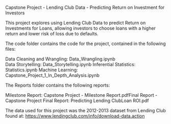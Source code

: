 Capstone Project - Lending Club Data - Predicting Return on Investment for Investors

This project explores using Lending Club Data to predict Return on Investments for Loans, allowing investors to choose loans with a higher return and lower risk of loss due to defaults.

The code folder contains the code for the project, contained in the following files:

Data Cleaning and Wrangling: Data_Wrangling.ipynb   
Data Storytelling: Data_Storytelling.ipynb
Inferential Statistics:  Statistics.ipynb
Machine Learning: Capstone_Project_1_In_Depth_Analysis.ipynb

The Reports folder contains the following reports:

Milestone Report:  Capstone Project - Milestone Report.pdfFinal Report - Capstone Project Final Report:  Predicting Lending ClubLoan ROI.pdf

The data used for this project was the 2012-2013 dataset from Lending Club found at:
https://www.lendingclub.com/info/download-data.action

